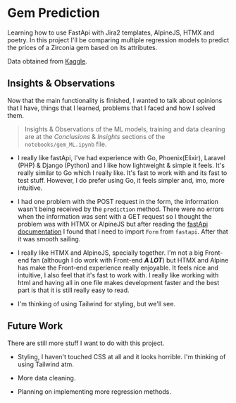 # Gem Prediction

Learning how to use FastApi with Jira2 templates, AlpineJS, HTMX and poetry.
In this project I'll be comparing multiple regression models to predict the prices of a Zirconia gem based on its attributes.

Data obtained from [Kaggle](https://www.kaggle.com/datasets/colearninglounge/gemstone-price-prediction/data).

## Insights & Observations

Now that the main functionality is finished, I wanted to talk about opinions that I have, things that I learned, problems that I faced and how I solved them.

> Insights & Observations of the ML models, training and data cleaning are at the _Conclusions_ & _Insights_ sections of the `notebooks/gem_ML.ipynb` file.

- I really like fastApi, I've had experience with Go, Phoenix(Elixir), Laravel (PHP) & Django (Python) and I like how lightweight & simple it feels. It's really similar to Go which I really like. It's fast to work with and its fast to test stuff. However, I do prefer using Go, it feels simpler and, imo, more intuitive.

- I had one problem with the POST request in the form, the information wasn't being received by the `prediction` method. There were no errors when the information was sent with a GET request so I thought the problem was with HTMX or AlpineJS but after reading the [fastApi documentation](https://fastapi.tiangolo.com/tutorial/request-forms/) I found that I need to import `Form` from `fastapi`. After that it was smooth sailing.

- I really like HTMX and AlpineJS, specially together. I'm not a big Front-end fan (although I do work with Front-end **_A LOT_**) but HTMX and Alpine has make the Front-end experience really enjoyable. It feels nice and intuitive, I also feel that it's fast to work with. I really like working with html and having all in one file makes development faster and the best part is that it is still really easy to read.

- I'm thinking of using Tailwind for styling, but we'll see.

## Future Work

There are still more stuff I want to do with this project.

- Styling, I haven't touched CSS at all and it looks horrible. I'm thinking of using Tailwind atm.

- More data cleaning.

- Planning on implementing more regression methods.

